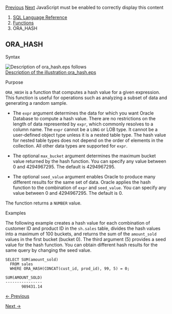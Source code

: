 [Previous](ORA_DST_ERROR.md) [Next](ORA_INVOKING_USER.md) JavaScript must
be enabled to correctly display this content

  1. [SQL Language Reference ](index.md)
  2. [Functions](Functions.md)
  3. ORA_HASH 

## ORA_HASH

Syntax

![Description of ora_hash.eps
follows](https://docs.oracle.com/en/database/oracle/oracle-database/23/sqlrf/img/ora_hash.gif)  
[Description of the illustration ora_hash.eps](img_text/ora_hash.md)

Purpose

`ORA_HASH` is a function that computes a hash value for a given expression.
This function is useful for operations such as analyzing a subset of data and
generating a random sample.

  * The `expr` argument determines the data for which you want Oracle Database to compute a hash value. There are no restrictions on the length of data represented by `expr`, which commonly resolves to a column name. The `expr` cannot be a `LONG` or LOB type. It cannot be a user-defined object type unless it is a nested table type. The hash value for nested table types does not depend on the order of elements in the collection. All other data types are supported for `expr`. 

  * The optional `max_bucket` argument determines the maximum bucket value returned by the hash function. You can specify any value between 0 and 4294967295. The default is 4294967295. 

  * The optional `seed_value` argument enables Oracle to produce many different results for the same set of data. Oracle applies the hash function to the combination of `expr` and `seed_value`. You can specify any value between 0 and 4294967295. The default is 0. 

The function returns a `NUMBER` value.

Examples

The following example creates a hash value for each combination of customer ID
and product ID in the `sh.sales` table, divides the hash values into a maximum
of 100 buckets, and returns the sum of the `amount_sold` values in the first
bucket (bucket 0). The third argument (5) provides a seed value for the hash
function. You can obtain different hash results for the same query by changing
the seed value.

    
    
    SELECT SUM(amount_sold)
      FROM sales
      WHERE ORA_HASH(CONCAT(cust_id, prod_id), 99, 5) = 0;
    
    SUM(AMOUNT_SOLD)
    ----------------
           989431.14


[← Previous](ORA_DST_ERROR.md)

[Next →](ORA_INVOKING_USER.md)
